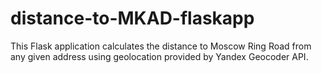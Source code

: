 # distance-to-MKAD-flaskapp
This Flask application calculates the distance to Moscow Ring Road from any given address using geolocation provided by Yandex Geocoder API.
